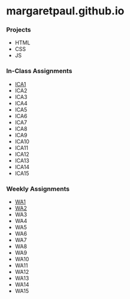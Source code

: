 # margaretpaul.github.io


### **Projects** 

- HTML
- CSS
- JS


### **In-Class Assignments**

- [ICA1](https://margaretpaul.github.io/)
- ICA2
- ICA3
- ICA4
- ICA5
- ICA6
- ICA7
- ICA8
- ICA9
- ICA10
- ICA11
- ICA12
- ICA13
- ICA14
- ICA15

### **Weekly Assignments** 

- [WA1](https://margaretpaul.github.io/WA/wa1.html)
- [WA2](https://margaretpaul.github.io/WA/wa2.html)
- WA3
- WA4
- WA5
- WA6
- WA7
- WA8
- WA9
- WA10
- WA11
- WA12
- WA13
- WA14
- WA15

